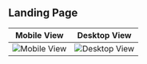 ## Landing Page

| Mobile View | Desktop View |
|-------------|--------------|
| ![Mobile View](nexus/LandingPage-mobile.jpg) | ![Desktop View](nexus/LandingPage-web.jpg) |
